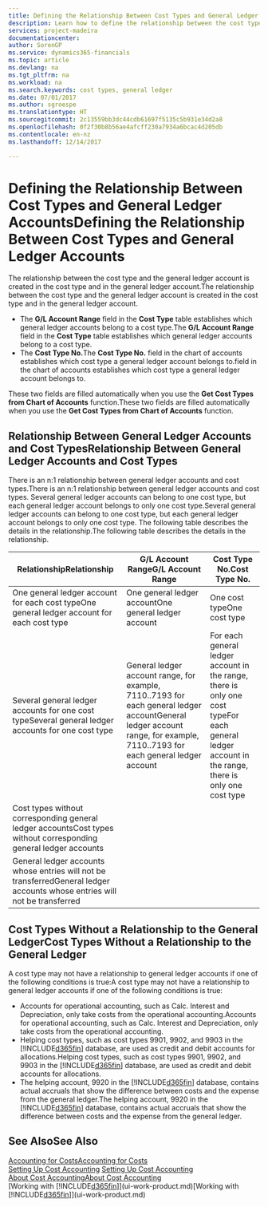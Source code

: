 ```yaml
---
title: Defining the Relationship Between Cost Types and General Ledger Accounts | Microsoft Docs
description: Learn how to define the relationship between the cost type and the general ledger account.
services: project-madeira
documentationcenter: 
author: SorenGP
ms.service: dynamics365-financials
ms.topic: article
ms.devlang: na
ms.tgt_pltfrm: na
ms.workload: na
ms.search.keywords: cost types, general ledger
ms.date: 07/01/2017
ms.author: sgroespe
ms.translationtype: HT
ms.sourcegitcommit: 2c13559bb3dc44cdb61697f5135c5b931e34d2a8
ms.openlocfilehash: 0f2f30b8b56ae4afcff230a7934a6bcac4d205db
ms.contentlocale: en-nz
ms.lasthandoff: 12/14/2017

---
```

# <a name="defining-the-relationship-between-cost-types-and-general-ledger-accounts"></a><span data-ttu-id="e1ed1-103">Defining the Relationship Between Cost Types and General Ledger Accounts</span><span class="sxs-lookup"><span data-stu-id="e1ed1-103">Defining the Relationship Between Cost Types and General Ledger Accounts</span></span>
<span data-ttu-id="e1ed1-104">The relationship between the cost type and the general ledger account is created in the cost type and in the general ledger account.</span><span class="sxs-lookup"><span data-stu-id="e1ed1-104">The relationship between the cost type and the general ledger account is created in the cost type and in the general ledger account.</span></span>  

* <span data-ttu-id="e1ed1-105">The **G/L Account Range** field in the **Cost Type** table establishes which general ledger accounts belong to a cost type.</span><span class="sxs-lookup"><span data-stu-id="e1ed1-105">The **G/L Account Range** field in the **Cost Type** table establishes which general ledger accounts belong to a cost type.</span></span>  
* <span data-ttu-id="e1ed1-106">The **Cost Type No.**</span><span class="sxs-lookup"><span data-stu-id="e1ed1-106">The **Cost Type No.**</span></span> <span data-ttu-id="e1ed1-107">field in the chart of accounts establishes which cost type a general ledger account belongs to.</span><span class="sxs-lookup"><span data-stu-id="e1ed1-107">field in the chart of accounts establishes which cost type a general ledger account belongs to.</span></span>  

<span data-ttu-id="e1ed1-108">These two fields are filled automatically when you use the **Get Cost Types from Chart of Accounts** function.</span><span class="sxs-lookup"><span data-stu-id="e1ed1-108">These two fields are filled automatically when you use the **Get Cost Types from Chart of Accounts** function.</span></span>  

## <a name="relationship-between-general-ledger-accounts-and-cost-types"></a><span data-ttu-id="e1ed1-109">Relationship Between General Ledger Accounts and Cost Types</span><span class="sxs-lookup"><span data-stu-id="e1ed1-109">Relationship Between General Ledger Accounts and Cost Types</span></span>  
<span data-ttu-id="e1ed1-110">There is an n:1 relationship between general ledger accounts and cost types.</span><span class="sxs-lookup"><span data-stu-id="e1ed1-110">There is an n:1 relationship between general ledger accounts and cost types.</span></span> <span data-ttu-id="e1ed1-111">Several general ledger accounts can belong to one cost type, but each general ledger account belongs to only one cost type.</span><span class="sxs-lookup"><span data-stu-id="e1ed1-111">Several general ledger accounts can belong to one cost type, but each general ledger account belongs to only one cost type.</span></span> <span data-ttu-id="e1ed1-112">The following table describes the details in the relationship.</span><span class="sxs-lookup"><span data-stu-id="e1ed1-112">The following table describes the details in the relationship.</span></span>  

|<span data-ttu-id="e1ed1-113">Relationship</span><span class="sxs-lookup"><span data-stu-id="e1ed1-113">Relationship</span></span>|<span data-ttu-id="e1ed1-114">**G/L Account Range**</span><span class="sxs-lookup"><span data-stu-id="e1ed1-114">**G/L Account Range**</span></span>|<span data-ttu-id="e1ed1-115">**Cost Type No.**</span><span class="sxs-lookup"><span data-stu-id="e1ed1-115">**Cost Type No.**</span></span>|  
|------------------|------------------------------------------------|-------------------------------------------|  
|<span data-ttu-id="e1ed1-116">One general ledger account for each cost type</span><span class="sxs-lookup"><span data-stu-id="e1ed1-116">One general ledger account for each cost type</span></span>|<span data-ttu-id="e1ed1-117">One general ledger account</span><span class="sxs-lookup"><span data-stu-id="e1ed1-117">One general ledger account</span></span>|<span data-ttu-id="e1ed1-118">One cost type</span><span class="sxs-lookup"><span data-stu-id="e1ed1-118">One cost type</span></span>|  
|<span data-ttu-id="e1ed1-119">Several general ledger accounts for one cost type</span><span class="sxs-lookup"><span data-stu-id="e1ed1-119">Several general ledger accounts for one cost type</span></span>|<span data-ttu-id="e1ed1-120">General ledger account range, for example, 7110..7193 for each general ledger account</span><span class="sxs-lookup"><span data-stu-id="e1ed1-120">General ledger account range, for example, 7110..7193 for each general ledger account</span></span>|<span data-ttu-id="e1ed1-121">For each general ledger account in the range, there is only one cost type</span><span class="sxs-lookup"><span data-stu-id="e1ed1-121">For each general ledger account in the range, there is only one cost type</span></span>|  
|<span data-ttu-id="e1ed1-122">Cost types without corresponding general ledger accounts</span><span class="sxs-lookup"><span data-stu-id="e1ed1-122">Cost types without corresponding general ledger accounts</span></span>|<Empty>||  
|<span data-ttu-id="e1ed1-123">General ledger accounts whose entries will not be transferred</span><span class="sxs-lookup"><span data-stu-id="e1ed1-123">General ledger accounts whose entries will not be transferred</span></span>||<Empty>|  

## <a name="cost-types-without-a-relationship-to-the-general-ledger"></a><span data-ttu-id="e1ed1-124">Cost Types Without a Relationship to the General Ledger</span><span class="sxs-lookup"><span data-stu-id="e1ed1-124">Cost Types Without a Relationship to the General Ledger</span></span>  
<span data-ttu-id="e1ed1-125">A cost type may not have a relationship to general ledger accounts if one of the following conditions is true:</span><span class="sxs-lookup"><span data-stu-id="e1ed1-125">A cost type may not have a relationship to general ledger accounts if one of the following conditions is true:</span></span>  

* <span data-ttu-id="e1ed1-126">Accounts for operational accounting, such as Calc. Interest and Depreciation, only take costs from the operational accounting.</span><span class="sxs-lookup"><span data-stu-id="e1ed1-126">Accounts for operational accounting, such as Calc. Interest and Depreciation, only take costs from the operational accounting.</span></span>  
* <span data-ttu-id="e1ed1-127">Helping cost types, such as cost types 9901, 9902, and 9903 in the [!INCLUDE[d365fin](includes/d365fin_md.md)] database, are used as credit and debit accounts for allocations.</span><span class="sxs-lookup"><span data-stu-id="e1ed1-127">Helping cost types, such as cost types 9901, 9902, and 9903 in the [!INCLUDE[d365fin](includes/d365fin_md.md)] database, are used as credit and debit accounts for allocations.</span></span>  
* <span data-ttu-id="e1ed1-128">The helping account, 9920 in the [!INCLUDE[d365fin](includes/d365fin_md.md)] database, contains actual accruals that show the difference between costs and the expense from the general ledger.</span><span class="sxs-lookup"><span data-stu-id="e1ed1-128">The helping account, 9920 in the [!INCLUDE[d365fin](includes/d365fin_md.md)] database, contains actual accruals that show the difference between costs and the expense from the general ledger.</span></span>  

## <a name="see-also"></a><span data-ttu-id="e1ed1-129">See Also</span><span class="sxs-lookup"><span data-stu-id="e1ed1-129">See Also</span></span>  
[<span data-ttu-id="e1ed1-130">Accounting for Costs</span><span class="sxs-lookup"><span data-stu-id="e1ed1-130">Accounting for Costs</span></span>](finance-manage-cost-accounting.md)  
<span data-ttu-id="e1ed1-131">[Setting Up Cost Accounting](finance-set-up-cost-accounting.md) </span><span class="sxs-lookup"><span data-stu-id="e1ed1-131">[Setting Up Cost Accounting](finance-set-up-cost-accounting.md) </span></span>  
[<span data-ttu-id="e1ed1-132">About Cost Accounting</span><span class="sxs-lookup"><span data-stu-id="e1ed1-132">About Cost Accounting</span></span>](finance-about-cost-accounting.md)  
<span data-ttu-id="e1ed1-133">[Working with [!INCLUDE[d365fin](includes/d365fin_md.md)]](ui-work-product.md)</span><span class="sxs-lookup"><span data-stu-id="e1ed1-133">[Working with [!INCLUDE[d365fin](includes/d365fin_md.md)]](ui-work-product.md)</span></span>


